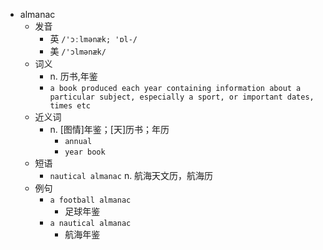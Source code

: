 - almanac
  - 发音
    - 英 `/'ɔːlmənæk; 'ɒl-/`
    - 美 `/'ɔlmənæk/`
  - 词义
    - n. 历书,年鉴
    - `a book produced each year containing information about a particular subject, especially a sport, or important dates, times etc`
  - 近义词
    - n. [图情]年鉴；[天]历书；年历
      - `annual`
      - `year book`
  - 短语
    - `nautical almanac` n. 航海天文历，航海历 
  - 例句
    - `a football almanac`
      - 足球年鉴
    - `a nautical almanac`
      - 航海年鉴

